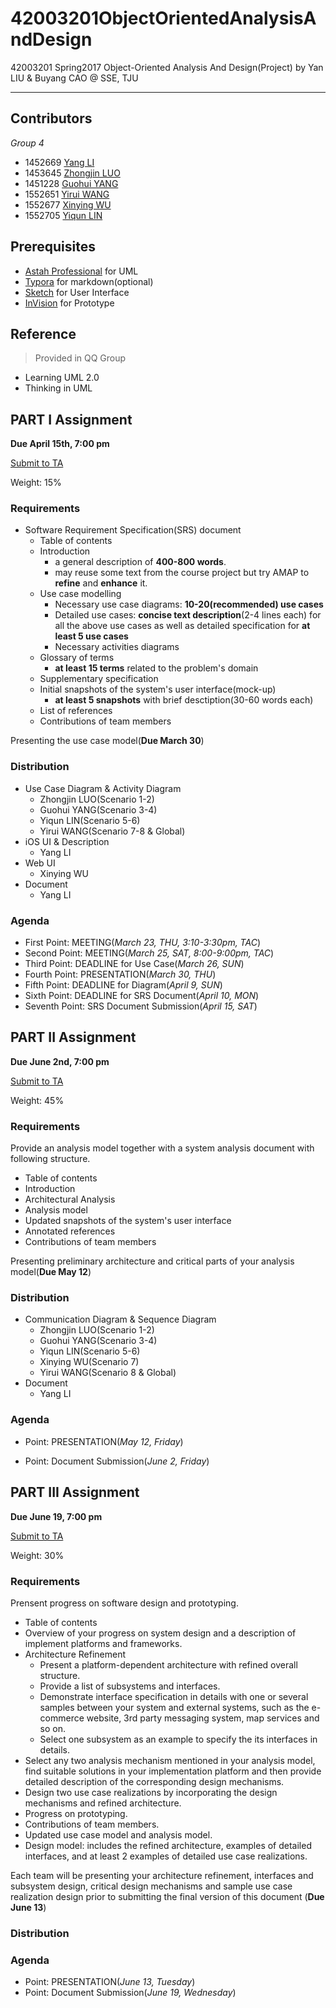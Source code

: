 # 42003201ObjectOrientedAnalysisAndDesign
42003201 Spring2017 Object-Oriented Analysis And Design(Project) by Yan LIU & Buyang CAO @ SSE, TJU

------

## Contributors

*Group 4*

- 1452669 [Yang LI](https://github.com/zjzsliyang)
- 1453645 [Zhongjin LUO](https://github.com/tjluozhongjin)
- 1451228 [Guohui YANG](https://github.com/Yghifi)
- 1552651 [Yirui WANG](https://github.com/Charon0622)
- 1552677 [Xinying WU](https://github.com/CandiceGemini)
- 1552705 [Yiqun LIN](https://github.com/lyqun)

## Prerequisites

- [Astah Professional](http://astah.net/editions/professional) for UML
- [Typora](https://typora.io/) for markdown(optional)
- [Sketch](https://www.sketchapp.com/) for User Interface
- [InVision](https://www.invisionapp.com/) for Prototype

## Reference

> Provided in QQ Group

- Learning UML 2.0
- Thinking in UML

## PART I Assignment

**Due April 15th, 7:00 pm**

[Submit to TA](mailto:13122362186@163.com)

Weight: 15%

### Requirements

- Software Requirement Specification(SRS) document
  - Table of contents
  - Introduction
    - a general description of **400-800 words**.
    - may reuse some text from the course project but try AMAP to **refine** and **enhance** it.
  - Use case modelling
    - Necessary use case diagrams: **10-20(recommended) use cases**
    - Detailed use cases: **concise text description**(2-4 lines each) for all the above use cases as well as detailed specification for **at least 5 use cases**
    - Necessary activities diagrams
  - Glossary of terms
    - **at least 15 terms** related to the problem's domain
  - Supplementary specification
  - Initial snapshots of the system's user interface(mock-up)
    - **at least 5 snapshots** with brief desctiption(30-60 words each)
  - List of references
  - Contributions of team members

Presenting the use case model(**Due March 30**)

### Distribution

- Use Case Diagram & Activity Diagram
  - Zhongjin LUO(Scenario 1-2)
  - Guohui YANG(Scenario 3-4)
  - Yiqun LIN(Scenario 5-6)
  - Yirui WANG(Scenario 7-8 & Global)
- iOS UI & Description
  - Yang LI
- Web UI
  - Xinying WU
- Document
  - Yang LI

### Agenda

- First Point: MEETING(*March 23, THU, 3:10-3:30pm, TAC*)
- Second Point: MEETING(*March 25, SAT, 8:00-9:00pm, TAC*)
- Third Point: DEADLINE for Use Case(*March 26, SUN*)
- Fourth Point: PRESENTATION(*March 30, THU*)
- Fifth Point: DEADLINE for Diagram(*April 9, SUN*)
- Sixth Point: DEADLINE for SRS Document(*April 10, MON*)
- Seventh Point: SRS Document Submission(*April 15, SAT*)


## PART II Assignment

**Due June 2nd, 7:00 pm**

[Submit to TA](mailto:13122362186@163.com)

Weight: 45%

### Requirements

Provide an analysis model together with a system analysis document with following structure.

- Table of contents
- Introduction
- Architectural Analysis
- Analysis model
- Updated snapshots of the system's user interface
- Annotated references
- Contributions of team members

Presenting preliminary architecture and critical parts of your analysis model(**Due May 12**)

### Distribution

- Communication Diagram & Sequence Diagram
  - Zhongjin LUO(Scenario 1-2)
  - Guohui YANG(Scenario 3-4)
  - Yiqun LIN(Scenario 5-6)
  - Xinying WU(Scenario 7)
  - Yirui WANG(Scenario 8 & Global)
- Document
  - Yang LI

### Agenda

- Point: PRESENTATION(*May 12, Friday*)


- Point: Document Submission(*June 2, Friday*)

## PART III Assignment

**Due June 19, 7:00 pm**

[Submit to TA](mailto:ooad_sse@sina.com)

Weight: 30%

### Requirements

Prensent progress on software design and prototyping.

- Table of contents
- Overview of your progress on system design and a description of implement platforms and frameworks.
- Architecture Refinement
  - Present a platform-dependent architecture with refined overall structure.
  - Provide a list of subsystems and interfaces.
  - Demonstrate interface specification in details with one or several samples between your system and external systems, such as the e-commerce website, 3rd party messaging system, map services and so on.
  - Select one subsystem as an example to specify the its interfaces in details.
- Select any two analysis mechanism mentioned in your analysis model, find suitable solutions in your implementation platform and then provide detailed description of the corresponding design mechanisms.
- Design two use case realizations by incorporating the design mechanisms and refined architecture.
- Progress on prototyping.
- Contributions of team members.
- Updated use case model and analysis model.
- Design model: includes the refined architecture, examples of detailed interfaces, and at least 2 examples of detailed use case realizations.

Each team will be presenting your architecture refinement, interfaces and subsystem design, critical design mechanisms and sample use case realization design prior to submitting the final version of this document (**Due June 13**)

### Distribution



### Agenda

- Point: PRESENTATION(*June 13, Tuesday*)
- Point: Document Submission(*June 19, Wednesday*)